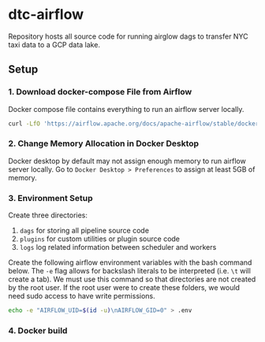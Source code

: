 # dtc-airflow

Repository hosts all source code for running airglow dags to transfer NYC taxi data to a GCP data lake.

## Setup

### 1. Download docker-compose File from Airflow

Docker compose file contains everything to run an airflow server locally.

```bash
curl -LfO 'https://airflow.apache.org/docs/apache-airflow/stable/docker-compose.yaml'
```

### 2. Change Memory Allocation in Docker Desktop

Docker desktop by default may not assign enough memory to run airflow server locally. Go to `Docker Desktop > Preferences` to assign at least 5GB of memory.

### 3. Environment Setup

Create three directories:

1. `dags` for storing all pipeline source code
2. `plugins` for custom utilities or plugin source code
3. `logs` log related information between scheduler and workers

Create the following airflow environment variables with the bash command below. The `-e` flag allows for backslash literals to be interpreted (i.e. `\t` will create a tab). We must use this command so that directories are not created by the root user. If the root user were to create these folders, we would need sudo access to have write permissions.

```bash
echo -e "AIRFLOW_UID=$(id -u)\nAIRFLOW_GID=0" > .env
```

### 4. Docker build

